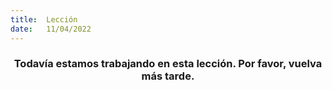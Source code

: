 ```yaml
---
title:  Lección
date:   11/04/2022
---
```


### <center>Todavía estamos trabajando en esta lección. Por favor, vuelva más tarde.</center>